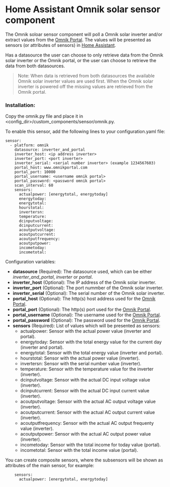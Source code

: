 # Home Assistant Omnik solar sensor component
The Omnik soloar sensor component will poll a Omnik solar inverter and/or extract values from the [Omnik Portal](https://www.omnikportal.com/). The values will be presented as sensors (or attributes of sensors) in [Home Assistant](https://home-assistant.io/).

Has a datasource the user can choose to only retrieve data from the Omnik solar inverter or the Omnik portal, or the user can choose to retrieve the data from both datasources.
> Note: When data is retrieved from both datasources the available Omnik solar inverter values are used first. When the Omnik solar inverter is powered off the missing values are retrieved from the Omnik portal.

### Installation:

Copy the omnik.py file and place it in <config_dir>/custom_components/sensor/omnik.py.

To enable this sensor, add the following lines to your configuration.yaml file:

```
sensor:
  - platform: omnik
    datasource: inverter_and_portal
    inverter_host: <ip address inverter>
    inverter_port: <port inverter>
    inverter_serial: <serial number inverter> (example 1234567603)
    portal_host: www.omnikportal.com
    portal_port: 10000
    portal_username: <username omnik portal>
    portal_password: <password omnik portal>
    scan_interval: 60
    sensors:
      actualpower: [energytotal, energytoday]
      energytoday:
      energytotal:
      hourstotal:
      invertersn:
      temperature:
      dcinputvoltage:
      dcinputcurrent:
      acoutputvoltage:
      acoutputcurrent:
      acoutputfrequency:
      acoutputpower:
      incometoday:
      incometotal:
```

Configuration variables:

* **datasource** (Required): The datasource used, which can be either *inverter_and_portal*, *inverter* or *portal*.
* **inverter_host** (Optional): The IP address of the Omnik solar inverter.
* **inverter_port** (Optional): The port nummber of the Omnik solar inverter.
* **inverter_serial** (Optional): The serial number of the Omnik solar inverter.
* **portal_host** (Optional): The http(s) host address used for the [Omnik Portal](https://www.omnikportal.com/).
* **portal_port** (Optional): The http(s) port used for the [Omnik Portal](https://www.omnikportal.com/).
* **portal_username** (Optional): The username used for the [Omnik Portal](https://www.omnikportal.com/).
* **portal_password** (Optional): The password used for the [Omnik Portal](https://www.omnikportal.com/).
* **sensors** (Required): List of values which will be presented as sensors:
  * actualpower: Sensor with the actual power value (inverter and portal).
  * energytoday: Sensor with the total energy value for the current day (inverter and portal).
  * energytotal: Sensor with the total energy value (inverter and portal).
  * hourstotal: Sensor with the actual power value (inverter).
  * invertersn: Sensor with the serial number value (inverter).
  * temperature: Sensor with the temperature value for the inverter (inverter).
  * dcinputvoltage: Sensor with the actual DC input voltage value (inverter).
  * dcinputcurrent: Sensor with the actual DC input current value (inverter).
  * acoutputvoltage: Sensor with the actual AC output voltage value (inverter).
  * acoutputcurrent: Sensor with the actual AC output current value (inverter).
  * acoutputfrequency: Sensor with the actual AC output frequenty value (inverter).
  * acoutputpower: Sensor with the actual AC output power value (inverter).
  * incometoday: Sensor with the total income for today value (portal).
  * incometotal: Sensor with the total income value (portal).

You can create composite sensors, where the subsensors will be shown as attributes of the main sensor, for example:
```
    sensors:
      actualpower: [energytotal, energytoday]
```
